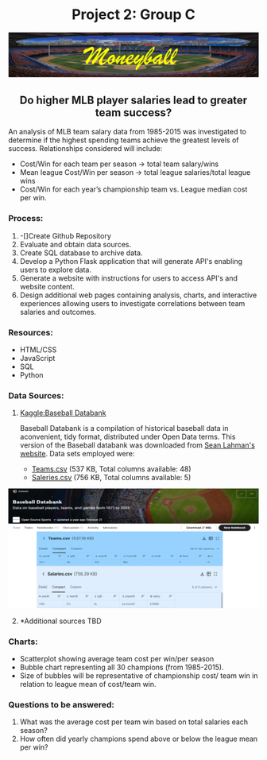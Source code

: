 # <div align = "center"> Project 2: Group C</div>

![coverArt1.png](images/coverArt1.png)


## <b><div align = "center">Do higher MLB player salaries lead to greater team success?</div></b>

An analysis of MLB team salary data from 1985-2015 was investigated to determine if the highest spending teams achieve the greatest levels of success. Relationships considered will include:
-	Cost/Win for each team per season -> total team salary/wins
-	Mean league Cost/Win per season -> total league salaries/total league wins
-	Cost/Win for each year’s championship team vs. League median cost per win.

### Process: 
1.	-[]Create Github Repository
2.	Evaluate and obtain data sources.
3.	Create SQL database to archive data.
4.	Develop a Python Flask application that will generate API's enabling users to explore data. 
5.	Generate a website with instructions for users to access API's and website content.
6.	Design additional web pages containing analysis, charts, and interactive experiences allowing users to investigate correlations between team salaries and outcomes.

### Resources:
-	HTML/CSS
-	JavaScript
-	SQL
-	Python

### Data Sources:
	
   1. [Kaggle:Baseball Databank](https://www.kaggle.com/open-source-sports/baseball-databank?select=HallOfFame.csv)
      
      Baseball Databank is a compilation of historical baseball data in aconvenient, tidy format, distributed under Open Data terms.
      This version of the Baseball databank was downloaded from [Sean Lahman's website](http://www.seanlahman.com/baseball-archive/statistics/). Data sets employed were:
      +  [Teams.csv](https://www.kaggle.com/open-source-sports/baseball-databank?select=Teams.csv) (537 KB, Total columns available: 48)
      +  [Saleries.csv](https://www.kaggle.com/open-source-sports/baseball-databank?select=Salaries.csv) (756 KB, Total columns available: 5)
        		
	
![csvArt.png](images/csvArt.png)
	
	
	
   2. *Additional sources TBD	






### Charts: 
-	Scatterplot showing average team cost per win/per season
-	Bubble chart representing all 30 champions (from 1985-2015). 
-	Size of bubbles will be representative of championship cost/ team win in relation to league mean of cost/team win.

	
### Questions to be answered:
1.	What was the average cost per team win based on total salaries each season?
2.	How often did yearly champions spend above or below the league mean per win?




